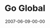 ---
layout: message
category: message
series: "Go Home"
title: "Go Global"
date: 2007-06-09-00-00
message_id: 15
audio: "http://s3.amazonaws.com/crossroads-media/media/legacy/mp3/Go_Home_05_GO_Global_06-10-07_Tome.mp3"
audio-duration: "35:10"
flag: "N"
---